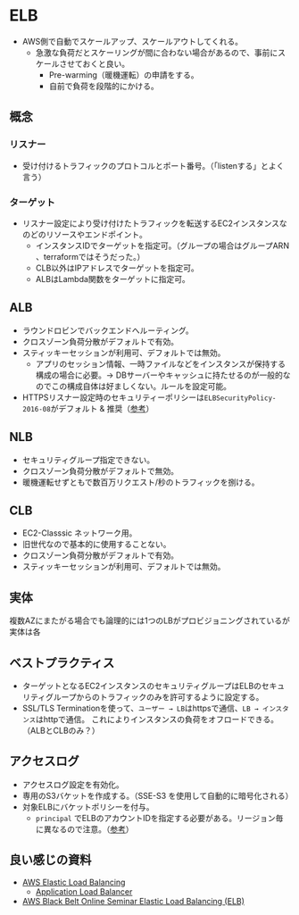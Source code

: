 # ELB
- AWS側で自動でスケールアップ、スケールアウトしてくれる。
  - 急激な負荷だとスケーリングが間に合わない場合があるので、事前にスケールさせておくと良い。
    - Pre-warming（暖機運転）の申請をする。
    - 自前で負荷を段階的にかける。

## 概念
### リスナー
- 受け付けるトラフィックのプロトコルとポート番号。（「listenする」とよく言う）
### ターゲット
- リスナー設定により受け付けたトラフィックを転送するEC2インスタンスなのどのリソースやエンドポイント。
  - インスタンスIDでターゲットを指定可。（グループの場合はグループARN
  、terraformではそうだった。）
  - CLB以外はIPアドレスでターゲットを指定可。
  - ALBはLambda関数をターゲットに指定可。

## ALB
- ラウンドロビンでバックエンドへルーティング。
- クロスゾーン負荷分散がデフォルトで有効。
- スティッキーセッションが利用可、デフォルトでは無効。
  - アプリのセッション情報、一時ファイルなどをインスタンスが保持する構成の場合に必要。→ DBサーバーやキャッシュに持たせるのが一般的なのでこの構成自体は好ましくない。ルールを設定可能。
- HTTPSリスナー設定時のセキュリティーポリシーは`ELBSecurityPolicy-2016-08`がデフォルト & 推奨（[参考](https://docs.aws.amazon.com/ja_jp/elasticloadbalancing/latest/application/create-https-listener.html)）
## NLB
- セキュリティグループ指定できない。
- クロスゾーン負荷分散がデフォルトで無効。
- 暖機運転せずともで数百万リクエスト/秒のトラフィックを捌ける。
## CLB
- EC2-Classsic ネットワーク用。
- 旧世代なので基本的に使用することない。
- クロスゾーン負荷分散がデフォルトで有効。
- スティッキーセッションが利用可、デフォルトでは無効。

## 実体
複数AZにまたがる場合でも論理的には1つのLBがプロビジョニングされているが実体は各


## ベストプラクティス
- ターゲットとなるEC2インスタンスのセキュリティグループはELBのセキュリティグループからのトラフィックのみを許可するように設定する。
- SSL/TLS Terminationを使って、`ユーザー → LB`はhttpsで通信、`LB → インスタンス`はhttpで通信。 これによりインスタンスの負荷をオフロードできる。（ALBとCLBのみ？）

## アクセスログ
- アクセスログ設定を有効化。
- 専用のS3バケットを作成する。（SSE-S3 を使用して自動的に暗号化される）
- 対象ELBにバケットポリシーを付与。
  - `principal` でELBのアカウントIDを指定する必要がある。リージョン毎に異なるので注意。（[参考](https://docs.aws.amazon.com/ja_jp/elasticloadbalancing/latest/application/load-balancer-access-logs.html#access-logging-bucket-permissions)）
  
## 良い感じの資料
- [AWS Elastic Load Balancing](https://docs.aws.amazon.com/ja_jp/elasticloadbalancing/latest/userguide/what-is-load-balancing.html)
  - [Application Load Balancer](https://docs.aws.amazon.com/ja_jp/elasticloadbalancing/latest/application/introduction.html)
- [AWS Black Belt Online Seminar Elastic Load Balancing (ELB)
](https://youtu.be/4laAoK-zXko)
